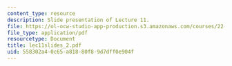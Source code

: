 ```yaml
---
content_type: resource
description: Slide presentation of Lecture 11.
file: https://ol-ocw-studio-app-production.s3.amazonaws.com/courses/22-812j-managing-nuclear-technology-spring-2004/558302a40c65a81880f89d7dff0e904f_lec11slides_2.pdf
file_type: application/pdf
resourcetype: Document
title: lec11slides_2.pdf
uid: 558302a4-0c65-a818-80f8-9d7dff0e904f
---
```

